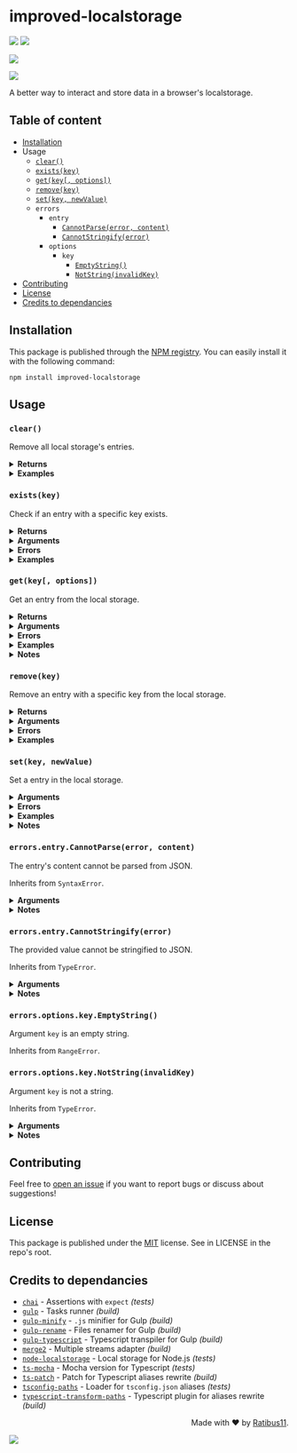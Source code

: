 # improved-localstorage

![](https://img.shields.io/npm/v/improved-localstorage?label=last%20release&style=flat-square)
![](https://img.shields.io/github/release-date/Ratibus11/improved-localstorage?label=date&style=flat-square)

![](https://img.shields.io/librariesio/dependents/npm/improved-localstorage?style=flat-square)

![](https://img.shields.io/github/last-commit/Ratibus11/improved-localstorage?style=flat-square)

A better way to interact and store data in a browser's localstorage.

## Table of content

-   [Installation](#installation)
-   Usage
    -   [`clear()`](#clear)
    -   [`exists(key)`](#existskey)
    -   [`get(key[, options])`](#getkey-options)
    -   [`remove(key)`](#removekey)
    -   [`set(key, newValue)`](#setkey-newvalue)
    -   `errors`
        -   `entry`
            -   [`CannotParse(error, content)`](#errorsentrycannotparseerror-content)
            -   [`CannotStringify(error)`](#errorsentrycannotstringifyerror)
        -   `options`
            -   `key`
                -   [`EmptyString()`](#errorsoptionskeyemptystring)
                -   [`NotString(invalidKey)`](#errorsoptionskeynotstringinvalidkey)
-   [Contributing](#contributing)
-   [License](#license)
-   [Credits to dependancies](#credits-to-dependancies)

## Installation

This package is published through the [NPM registry](https://www.npmjs.com/). You can easily install it with the following command:

```
npm install improved-localstorage
```

## Usage

### `clear()`

Remove all local storage's entries.

<details>
  <summary><b>Returns</b></summary>

`boolean` - `true` if the local storage contains entries while calling the function, `false` otherwise.

</details>

<details>
  <summary><b>Examples</b></summary>

```ts
// {}
clear(); // false
// {}
```

```ts
// { hi: "everyone" }
clear(); // true
// {}
```

</details>

### `exists(key)`

Check if an entry with a specific key exists.

<details>
  <summary><b>Returns</b></summary>

`boolean` - `true` if the entry with the provided key exists, `false` otherwise.

</details>

<details>
  <summary><b>Arguments</b></summary>

| Name  | Facultative |   Type   | Description                  |
| :---: | :---------: | :------: | ---------------------------- |
| `key` |             | `string` | Key to check it's existence. |

</details>

<details>
  <summary><b>Errors</b></summary>

|                        Type                         | Reason                            |
| :-------------------------------------------------: | --------------------------------- |
| [`NotString`](#errorsoptionskeynotstringinvalidkey) | Argument `key` is not a string    |
|    [`EmptyString`](#errorsoptionskeyemptystring)    | Argument `key` is an empty string |

</details>

<details>
  <summary><b>Examples</b></summary>

```ts
// { hi: "everyone" }
exists("hi"); // true
```

```ts
// { hi: "everyone" }
exists("something"); // false
```

</details>

### `get(key[, options])`

Get an entry from the local storage.

<details>
  <summary><b>Returns</b></summary>

`any` - JSON-parsed entry's content, or `null` if the entry doesn't exists.

</details>

<details>
  <summary><b>Arguments</b></summary>

|   Name    |    Facultative     |   Type   | Description                                                                                                                                                                                                        |
| :-------: | :----------------: | :------: | ------------------------------------------------------------------------------------------------------------------------------------------------------------------------------------------------------------------ |
|   `key`   |                    | `string` | Entry's key                                                                                                                                                                                                        |
| `options` | :white_check_mark: | `object` | Getter's options:<br/>- `destroy` - If strictly `true`, the entry will be destroyed after being loaded (even if an error occurred)<br/>- If strictly `true`, the entry will be destroyed only if an error occurred |

</details>

<details>
  <summary><b>Errors</b></summary>

|                         Type                          | Reason                                         |
| :---------------------------------------------------: | ---------------------------------------------- |
|  [`NotString`](#errorsoptionskeynotstringinvalidkey)  | Argument `key` is not a string                 |
|     [`EmptyString`](#errorsoptionskeyemptystring)     | Argument `key` is an empty string              |
| [`CannotParse`](#errorsentrycannotparseerror-content) | The entry's content cannot be parsed from JSON |

</details>

<details>
  <summary><b>Examples</b></summary>

```ts
// { hi: "{\"everyone\":true}" }
get("hi"); // { everyone: true }
```

```ts
// { hi: "\"everyone\"" }
get("something"); // null
```

```ts
// { hi: "undefined" }
get("hi", { destroy: true }); // undefined
// {}
```

```ts
// { hi: "{anError:true}" }
get("hi", { destroyOnError: true }); // Throws CannotParse
// { }
```

</details>

<details>
  <summary><b>Notes</b></summary>

-   Although `"undefined"` is not a valid JSON string, it will anyway return `undefined`. See [`set(key, newValue)`](#setkey-newvalue) for more details.
</details>

### `remove(key)`

Remove an entry with a specific key from the local storage.

<details>
  <summary><b>Returns</b></summary>

`boolean` - `true` if the entry exists while calling the function, `false` otherwise.

</details>

<details>
  <summary><b>Arguments</b></summary>

| Name  | Facultative |   Type   | Description           |
| :---: | :---------: | :------: | --------------------- |
| `key` |             | `string` | Entry to remove's key |

</details>

<details>
  <summary><b>Errors</b></summary>

|                        Type                         | Reason                         |
| :-------------------------------------------------: | ------------------------------ |
| [`NotString`](#errorsoptionskeynotstringinvalidkey) | Argument `key` is not a string |
|    [`EmptyString`](#errorsoptionskeyemptystring)    | Argument `key` is an empty     |

</details>

<details>
  <summary><b>Examples</b></summary>

```ts
// { hi: "everyone" }
remove("hi"); // true
// {}
```

```ts
// { hi: "everyone" }
remove("something"); // false
// { hi: "everyone" }
```

</details>

### `set(key, newValue)`

Set a entry in the local storage.

<details>
  <summary><b>Arguments</b></summary>

|    Name    |    Facultative     |   Type   | Description               |
| :--------: | :----------------: | :------: | ------------------------- |
|   `key`    |                    | `string` | Entry's key               |
| `newValue` | :white_check_mark: |  `any`   | Value to set in the entry |

</details>

<details>
  <summary><b>Errors</b></summary>

|                         Type                          | Reason                                                    |
| :---------------------------------------------------: | --------------------------------------------------------- |
|  [`NotString`](#errorsoptionskeynotstringinvalidkey)  | Argument `key` is not a string                            |
|     [`EmptyString`](#errorsoptionskeyemptystring)     | Argument `key` is an empty string                         |
| [`CannotStringify`](#errorsentrycannotstringifyerror) | Something went wrong while stringifying the value to JSON |

</details>

<details>
  <summary><b>Examples</b></summary>

```js
// {}
set("hi", "everyone");
// { hi: "\"everyone\"" }
```

```js
// { hi: "\"nobody\"" }
set("hi", { everyone: true });
// { hi: "{\"everyone\":true}" }
```

```js
// {}
set("hi", null);
// { hi: "null" }
```

```js
// {}
set("hi", undefined);
// { hi: "undefined" }
```

</details>

<details>
  <summary><b>Notes</b></summary>

-   Although `undefined` can be stringified to JSON but not parsed from it by JavaScript's `JSON` object, `undefined` can be setted and getted with `get()` and `set()`. See [`get(key[, options])`](#getkey-options) for more details.
</details>

### `errors.entry.CannotParse(error, content)`

The entry's content cannot be parsed from JSON.

Inherits from `SyntaxError`.

<details>
  <summary><b>Arguments</b></summary>

|   Name    |    Facultative     |     Type      | Description                    |
| :-------: | :----------------: | :-----------: | ------------------------------ |
|  `error`  | :white_check_mark: | `SyntaxError` | Error thrown by `JSON.parse()` |
| `content` | :white_check_mark: |   `string`    | Loaded content                 |

</details>

<details>
  <summary><b>Notes</b></summary>

-   `error` will not be displayed in the error message if it's not a `SyntaxError` instance.
-   `content` will not be displayed in the error message if it's not a string.

</details>

### `errors.entry.CannotStringify(error)`

The provided value cannot be stringified to JSON.

Inherits from `TypeError`.

<details>
  <summary><b>Arguments</b></summary>

|  Name   |    Facultative     |    Type     | Description                        |
| :-----: | :----------------: | :---------: | ---------------------------------- |
| `error` | :white_check_mark: | `TypeError` | Error thrown by `JSON.stringify()` |

</details>

<details>
  <summary><b>Notes</b></summary>

-   `error` will not be displayed in the error message if it's not a `TypeError` instance.

</details>

### `errors.options.key.EmptyString()`

Argument `key` is an empty string.

Inherits from `RangeError`.

### `errors.options.key.NotString(invalidKey)`

Argument `key` is not a string.

Inherits from `TypeError`.

<details>
  <summary><b>Arguments</b></summary>

|     Name     |    Facultative     | Type  | Description      |
| :----------: | :----------------: | :---: | ---------------- |
| `invalidKey` | :white_check_mark: | `any` | Invalid used key |

</details>

<details>
  <summary><b>Notes</b></summary>

-   Will display, if possible and if not strictly `undefined`, the invalid key. Otherwise, it will not be displayed.
</details>

## Contributing

Feel free to [open an issue](https://github.com/Ratibus11/improved-localstorage/issues/new) if you want to report bugs or discuss about suggestions!

## License

This package is published under the [MIT](https://choosealicense.com/licenses/mit/) license.
See in LICENSE in the repo's root.

## Credits to dependancies

-   [`chai`](https://www.npmjs.com/package/chai) - Assertions with `expect` _(tests)_
-   [`gulp`](https://www.npmjs.com/package/gulp) - Tasks runner _(build)_
-   [`gulp-minify`](https://www.npmjs.com/package/gulp-minify) - `.js` minifier for Gulp _(build)_
-   [`gulp-rename`](https://www.npmjs.com/package/gulp-rename) - Files renamer for Gulp _(build)_
-   [`gulp-typescript`](https://www.npmjs.com/package/gulp-typescript) - Typescript transpiler for Gulp _(build)_
-   [`merge2`](https://www.npmjs.com/package/merge2) - Multiple streams adapter _(build)_
-   [`node-localstorage`](https://www.npmjs.com/package/node-localstorage) - Local storage for Node.js _(tests)_
-   [`ts-mocha`](https://www.npmjs.com/package/ts-mocha) - Mocha version for Typescript _(tests)_
-   [`ts-patch`](https://www.npmjs.com/package/ts-patch) - Patch for Typescript aliases rewrite _(build)_
-   [`tsconfig-paths`](https://www.npmjs.com/package/tsconfig-paths) - Loader for `tsconfig.json` aliases _(tests)_
-   [`typescript-transform-paths`](https://www.npmjs.com/package/typescript-transform-paths) - Typescript plugin for aliases rewrite _(build)_

<div align="right">Made with &#10084; by <a href="https://github.com/Ratibus11">Ratibus11</a>.</div>

![](https://img.shields.io/github/stars/ratibus11/improved-localstorage?style=social)
